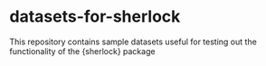 # datasets-for-sherlock
This repository contains sample datasets useful for testing out the functionality of the {sherlock} package
